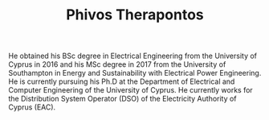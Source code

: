 ﻿---
# Display name
title: Phivos Therapontos

# Username (this should match the folder name and the name on publications)
authors:
- "P. Therapontos"

# Is this the primary user of the site?
superuser: false

# Role/position
role: PhD Canditate @ UCY

# Organizations/Affiliations
organizations:
- name: University of Cyprus
  url: "https://www.ucy.ac.cy/"

# Short bio (displayed in user profile at end of posts)
bio: 

# List each interest with a dash
interests:
- Equivalencing of Active Distribution Networks
- TSO-DSO Coordination
- RES Intergration


education:
  courses:
  - course: PhD in Electrical Engineering
    institution: University of Cyprus, Cyprus
    year: Ongoing
  - course: Master's in Energy and Suistainability with Electrical Power Engineering
    institution: University of Southampton, UK
    year: 2017


# Social/Academic Networking
# Remove the ones not needed
social:
- icon: envelope
  icon_pack: fas
  link: 'mailto:fthera01@ucy.ac.cy'
- icon: linkedin
  icon_pack: fab
  link: 'https://linkedin.com/in/phivos-therapontos-92230a124'

# Enter email to display Gravatar (if Gravatar enabled in Config)
email: ""
  
# Organizational groups that you belong to (for People widget)
#   Set this to `[]` or comment out if you are not using People widget.
user_groups:
- PhD Candidates
---

He obtained his BSc degree in Electrical Engineering from the University of Cyprus in 2016 and his MSc degree in 2017 from the University of Southampton in Energy and Sustainability with Electrical Power Engineering. He is currently pursuing his Ph.D at the Department of Electrical and Computer Engineering of the University of Cyprus. He currently works for the Distribution System Operator (DSO) of the Electricity Authority of Cyprus (EAC).
